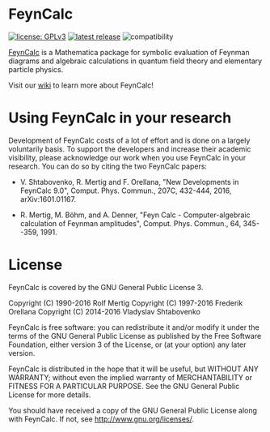 # FeynCalc

[![license: GPLv3](https://img.shields.io/badge/license-GPLv3-brightgreen.svg)](https://github.com/FeynCalc/feyncalc/LICENSE.md)
[![latest release](https://img.shields.io/github/release/FeynCalc/feyncalc.svg)](https://github.com/FeynCalc/feyncalc/releases)
![compatibility](https://img.shields.io/badge/Mathematica-8.x_9.x_10.x-brightgreen.svg)


[FeynCalc](http://www.feyncalc.org/) is a Mathematica package for symbolic evaluation of Feynman diagrams and
algebraic calculations in quantum field theory and elementary particle physics.

Visit our [wiki](https://github.com/FeynCalc/feyncalc/wiki) to learn more about FeynCalc!

# Using FeynCalc in your research

Development of FeynCalc costs of a lot of effort and is done on a largely voluntarily basis.
To support the developers and increase their academic visibility, please acknowledge our work
when you use FeynCalc in your research. You can do so by citing the two FeynCalc papers:


* V. Shtabovenko, R. Mertig and F. Orellana, "New Developments in FeynCalc 9.0",
Comput. Phys. Commun., 207C, 432-444, 2016, arXiv:1601.01167.

* R. Mertig, M. Böhm, and A. Denner, "Feyn Calc - Computer-algebraic calculation of Feynman amplitudes",
Comput. Phys. Commun., 64, 345--359, 1991.

# License

FeynCalc is covered by the GNU General Public License 3.

Copyright (C) 1990-2016 Rolf Mertig
Copyright (C) 1997-2016 Frederik Orellana
Copyright (C) 2014-2016 Vladyslav Shtabovenko

FeynCalc is free software: you can redistribute it and/or modify
it under the terms of the GNU General Public License as
published by the Free Software Foundation, either version 3 of
the License, or (at your option) any later version.

FeynCalc is distributed in the hope that it will be useful,
but WITHOUT ANY WARRANTY; without even the implied warranty of
MERCHANTABILITY or FITNESS FOR A PARTICULAR PURPOSE.  See the
GNU General Public License for more details.

You should have received a copy of the GNU General Public License
along with FeynCalc.  If not, see <http://www.gnu.org/licenses/>.
